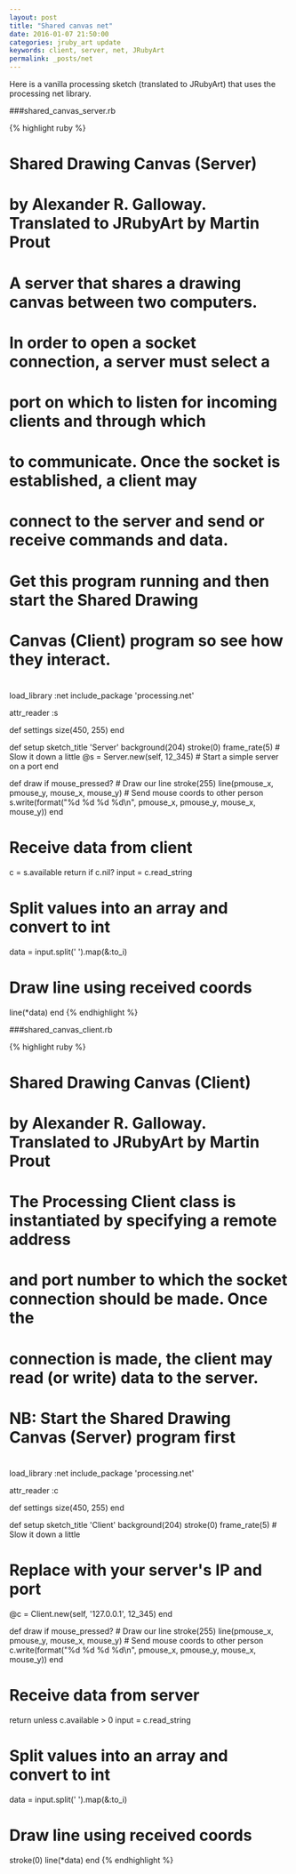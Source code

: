```yaml
---
layout: post
title: "Shared canvas net"
date: 2016-01-07 21:50:00
categories: jruby_art update
keywords: client, server, net, JRubyArt
permalink: _posts/net
---
```


Here is a vanilla processing sketch (translated to JRubyArt) that uses the processing net library.

###shared_canvas_server.rb

{% highlight ruby %}
# Shared Drawing Canvas (Server)
# by Alexander R. Galloway. Translated to JRubyArt by Martin Prout
#
# A server that shares a drawing canvas between two computers.
# In order to open a socket connection, a server must select a
# port on which to listen for incoming clients and through which
# to communicate. Once the socket is established, a client may
# connect to the server and send or receive commands and data.
# Get this program running and then start the Shared Drawing
# Canvas (Client) program so see how they interact.
#
load_library :net
include_package 'processing.net'

attr_reader :s

def settings
  size(450, 255)
end

def setup
  sketch_title 'Server'
  background(204)
  stroke(0)
  frame_rate(5) # Slow it down a little
  @s = Server.new(self, 12_345) # Start a simple server on a port
end

def draw
  if mouse_pressed?
    # Draw our line
    stroke(255)
    line(pmouse_x, pmouse_y, mouse_x, mouse_y)
    # Send mouse coords to other person
    s.write(format("%d %d %d %d\n", pmouse_x, pmouse_y, mouse_x, mouse_y))
  end
  # Receive data from client
  c = s.available
  return if c.nil?
  input = c.read_string
  # Split values into an array and convert to int
  data = input.split(' ').map(&:to_i)
  # Draw line using received coords
  line(*data)
end
{% endhighlight %}

###shared_canvas_client.rb

{% highlight ruby %}
# Shared Drawing Canvas (Client)
# by Alexander R. Galloway. Translated to JRubyArt by Martin Prout
#
# The Processing Client class is instantiated by specifying a remote address
# and port number to which the socket connection should be made. Once the
# connection is made, the client may read (or write) data to the server.
# NB: Start the Shared Drawing Canvas (Server) program first
#
load_library :net
include_package 'processing.net'

attr_reader :c

def settings
  size(450, 255)
end

def setup
  sketch_title 'Client'
  background(204)
  stroke(0)
  frame_rate(5) # Slow it down a little
  # Replace with your server's IP and port
  @c = Client.new(self, '127.0.0.1', 12_345)
end

def draw
  if mouse_pressed?
    # Draw our line
    stroke(255)
    line(pmouse_x, pmouse_y, mouse_x, mouse_y)
    # Send mouse coords to other person
    c.write(format("%d %d %d %d\n", pmouse_x, pmouse_y, mouse_x, mouse_y))
  end
  # Receive data from server
  return unless c.available > 0
  input = c.read_string
  # Split values into an array and convert to int
  data = input.split(' ').map(&:to_i)
  # Draw line using received coords
  stroke(0)
  line(*data)
end
{% endhighlight %}

